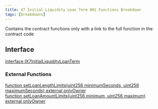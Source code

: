 ```yaml
---
title: X7 Initial Liquidity Loan Term 001 Functions Breakdown
tags: [breakdowns]
---
```


Contains the contract functions only with a link to the full function in the contract code

## Interface

[interface IX7InitialLiquidityLoanTerm](/contracts/contract-source-code/X7InitialLiquidityLoanTerm001.sol#L63)

### External Functions

[function setLoanLengthLimits(uint256 minimumSeconds, uint256 maximumSeconds) external onlyOwner](/contracts/contract-source-code/X7InitialLiquidityLoanTerm001.sol#L1912)\
[function setLoanAmountLimits(uint256 minimum, uint256 maximum) external onlyOwner](/contracts/contract-source-code/X7InitialLiquidityLoanTerm001.sol#L1916)
